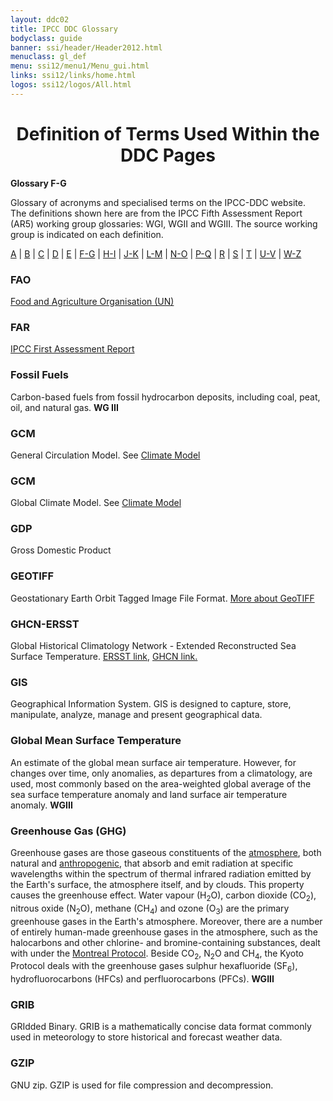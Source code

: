 ```yaml
---
layout: ddc02
title: IPCC DDC Glossary
bodyclass: guide
banner: ssi/header/Header2012.html
menuclass: gl_def
menu: ssi12/menu1/Menu_gui.html
links: ssi12/links/home.html
logos: ssi12/logos/All.html
---
```


<div id="content">

 <div id="pagetit">
   <h1 align="center">Definition of Terms Used Within the DDC Pages</h1>
 </div>
   <!-- End of Page Title Block -->
<p> <b>Glossary F-G</b></p>
<p> Glossary of acronyms and specialised terms on the IPCC-DDC website. <br> The definitions shown here are from the IPCC Fifth Assessment Report (AR5) working group glossaries: WGI, WGII and WGIII.  The source working group is indicated on each definition.
</p>
<p>
<a href="glossary_a.html">A</a>
| <a href="glossary_b.html">B</a>
| <a href="glossary_c.html">C</a>
| <a href="glossary_d.html">D</a>
| <a href="glossary_e.html">E</a>
| <a href="glossary_fg.html">F-G</a>
| <a href="glossary_hi.html">H-I</a>
| <a href="glossary_jk.html">J-K</a>
| <a href="glossary_lm.html">L-M</a>
| <a href="glossary_no.html">N-O</a>
| <a href="glossary_pq.html">P-Q</a>
| <a href="glossary_r.html">R</a>
| <a href="glossary_s.html">S</a>
| <a href="glossary_t.html">T</a>
| <a href="glossary_uv.html">U-V</a>
| <a href="glossary_wz.html">W-Z</a>

</p>

<a name="factSheet"></a>
<!-- <h3>Fact Sheet</h3><p>Need some text about fact sheets</p> -->
<a name="fao"></a>
<h3>FAO</h3><p><a href="http://www.fao.org/" target="_blank">Food and Agriculture Organisation (UN)</a></p>
<a name="far"></a>
<h3>FAR</h3><p><a href="http://www.ipcc.ch/publications_and_data/publications_and_data_reports.shtml#1" target="_blank">IPCC First Assessment Report </a></p>
<a name="fossilFuels"></a>
<h3>Fossil Fuels</h3><p>Carbon-based fuels from fossil hydrocarbon deposits, including coal, peat, oil, and natural gas. <b>WG III</b></p>
<a name="gcm"></a>
<h3>GCM</h3><p>General Circulation Model. See <a href="glossary_c.html#climateModel">Climate Model</a></p>
<h3>GCM</h3><p>Global Climate Model. See <a href="glossary_c.html#climateModel">Climate Model</a></p>
<a name="gdp"></a>
<h3>GDP</h3><p>Gross Domestic Product</p>
<a name="geotiff"></a>
<h3>GEOTIFF</h3><p>Geostationary Earth Orbit Tagged Image File Format. <a href="http://trac.osgeo.org/geotiff" target="_blank">More about GeoTIFF</a></p>
<a name="ghcnersst"></a>
<h3>GHCN-ERSST</h3><p>Global Historical Climatology Network - Extended Reconstructed Sea Surface Temperature. <a href="https://www.ncdc.noaa.gov/ersst/" target="_blank">ERSST link</a>, <a href="http://www.ncdc.noaa.gov/ghcnm/" target="_blank"> GHCN link.</a></p>
<a name="gis"></a>
<h3>GIS</h3><p>Geographical Information System. GIS is designed to capture, store, manipulate, analyze, manage and present geographical data.</p>
<a name="globalMeanSurfaceTemperature"></a>
<h3>Global Mean Surface Temperature</h3><p>An estimate of the global mean surface air temperature. However, for changes over time, only anomalies, as departures from a climatology, are used, most commonly based on the area-weighted global average of the sea surface temperature anomaly and land surface air temperature anomaly. <b>WGIII</b></p>
<a name="greenhouseGas"></a><a name="ghg"></a>
<h3>Greenhouse Gas (GHG)</h3><p>Greenhouse gases are those gaseous constituents of the <a href="glossary_a.html#atmosphere">atmosphere</a>, both natural and <a href="glossary_a.html#anthropogenic">anthropogenic</a>, that absorb and emit radiation at specific wavelengths within the spectrum of thermal infrared radiation emitted by the Earth's surface, the atmosphere itself, and by clouds. This property causes the greenhouse effect. Water vapour (H<sub>2</sub>O), carbon dioxide (CO<sub>2</sub>), nitrous oxide (N<sub>2</sub>O), methane (CH<sub>4</sub>) and ozone (O<sub>3</sub>) are the primary greenhouse gases in the Earth's atmosphere. Moreover, there are a number of entirely human-made greenhouse gases in the atmosphere, such as the halocarbons and other chlorine- and bromine-containing substances, dealt with under the <a href="glossary_lm.html#montrealProtocol">Montreal Protocol</a>. Beside CO<sub>2</sub>, N<sub>2</sub>O and CH<sub>4</sub>, the Kyoto Protocol deals with the greenhouse gases sulphur hexafluoride (SF<sub>6</sub>), hydrofluorocarbons (HFCs) and perfluorocarbons (PFCs). <b>WGIII</b></p>
<a name="grib"></a>
<h3>GRIB</h3><p>GRIdded Binary. GRIB is a mathematically concise data format commonly used in meteorology to store historical and forecast weather data.</p>
<a name="guidelines"></a>
<!--<h3>Guidelines</h3><p>Need some text about guidelines</p>-->
<a name="gzip"></a>
<h3>GZIP</h3><p>GNU zip. GZIP is used for file compression and decompression. </p>

 </div><!-- End demo -->

   
